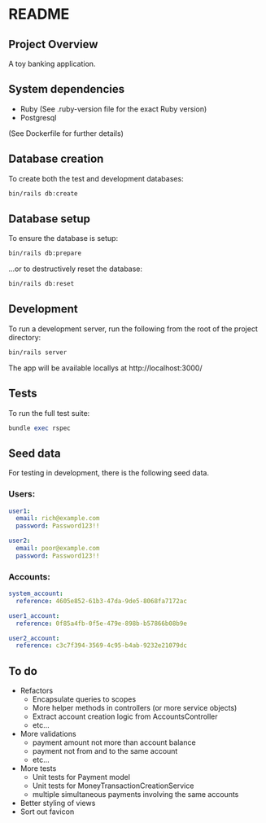 # README


## Project Overview

A toy banking application.


## System dependencies

- Ruby (See .ruby-version file for the exact Ruby version)
- Postgresql

(See Dockerfile for further details)


## Database creation

To create both the test and development databases:

```zsh
bin/rails db:create
```


## Database setup

To ensure the database is setup:
 
```zsh
bin/rails db:prepare
```

...or to destructively reset the database:

```zsh
bin/rails db:reset
```


## Development

To run a development server, run the following from the root of the project directory:

```zsh
bin/rails server
```

The app will be available locallys at http://localhost:3000/


## Tests

To run the full test suite:

```ruby
bundle exec rspec
```

## Seed data

For testing in development, there is the following seed data.

### Users:

```yml
user1:
  email: rich@example.com
  password: Password123!!

user2:
  email: poor@example.com
  password: Password123!!
```

### Accounts:

```yml
system_account:
  reference: 4605e852-61b3-47da-9de5-8068fa7172ac

user1_account:
  reference: 0f85a4fb-0f5e-479e-898b-b57866b08b9e

user2_account:
  reference: c3c7f394-3569-4c95-b4ab-9232e21079dc
```

## To do

- Refactors
  + Encapsulate queries to scopes
  + More helper methods in controllers (or more service objects)
  + Extract account creation logic from AccountsController
  + etc...
- More validations
  + payment amount not more than account balance
  + payment not from and to the same account
  + etc...
- More tests
  + Unit tests for Payment model
  + Unit tests for MoneyTransactionCreationService
  + multiple simultaneous payments involving the same accounts
- Better styling of views
- Sort out favicon
